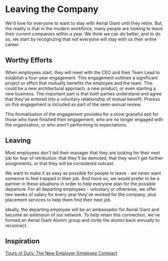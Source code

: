 Leaving the Company
===================

We'd love for everyone to want to stay with Aerial Giant until they retire. But, the reality is that in the modern 
workforce, many people are looking to leave their current companies within a year. We think we can do better, and 
to do so, we start by recognizing that not everyone will stay with us their entire career.

Worthy Efforts
--------------
When employees start, they will meet with the CEO and their Team Lead to establish a four-year engagement. 
This engagement outlines a significant project or effort that mutually benefits the employee and the team. 
This could be a new architectural approach, a new product, or even starting a new business. 
The important part is that both parties understand and agree that they’ve entered into a voluntary 
relationship of mutual benefit. Proress on this engagement is included as part of the semi-annual review.

This formalization of the engagement provides for a more graceful exit for those who have finished their engagement,
who are no longer engaged with the organization, or who aren't performing to expectations.

Leaving
-------
Most employees don't tell their manager that they are looking for their next job for fear of retribution: 
that they'll be demoted, that they won't get further assignments, or that they will be considered outcast.

We want to make it as easy as possible for people to leave - we never want someone to feel trapped in their job.
And more so, we would prefer to be a partner in these situations in order to help everyone plan for the possible
departure. For all departing employees - voluntary or otherwise, we offer two weeks of salary for every year 
they've worked for the company, plus placement services to help them find their next job.

Ideally, the departing employee will be an ambassador for Aerial Giant and become an extension of our network.
To help retain this connection, we've formed an Aerial Giant Alumni group and invite the alumni back annually 
to reconnect.


Inspiration
-----------

[Tours of Duty: The New Employer-Employee Compact](https://hbr.org/2013/06/tours-of-duty-the-new-employer-employee-compact)